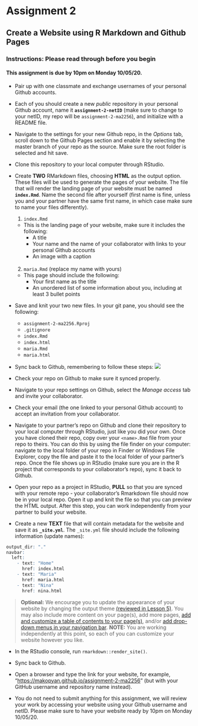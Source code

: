 Assignment 2
================

## Create a Website using R Markdown and Github Pages

### Instructions: Please read through before you begin

#### This assignment is due by **10pm on Monday 10/05/20**.

  - Pair up with one classmate and exchange usernames of your personal
    Github accounts.

  - Each of you should create a new *public* repository in your personal
    Github account, name it **`assignment-2-netID`** (make sure to
    change to your netID, my repo will be `assignment-2-ma2256`), and
    initialize with a README file.

  - Navigate to the settings for your new Github repo, in the *Options*
    tab, scroll down to the Github Pages section and enable it by
    selecting the master branch of your repo as the source. Make sure
    the root folder is selected and hit save.

  - Clone this repository to your local computer through RStudio.

  - Create **TWO** RMarkdown files, choosing **HTML** as the output
    option. These files will be used to generate the pages of your
    website. The file that will render the landing page of your website
    must be named **`index.Rmd`**. Name the second file after yourself
    (first name is fine, unless you and your partner have the same first
    name, in which case make sure to name your files differently).
    
    1.  `index.Rmd`
    
    <!-- end list -->
    
      - This is the landing page of your website, make sure it includes
        the following:
          - A title
          - Your name and the name of your collaborator with links to
            your personal Github accounts
          - An image with a caption  
            <br>  
    
    <!-- end list -->
    
    2.  `maria.Rmd` (replace my name with yours)
    
    <!-- end list -->
    
      - This page should include the following:
          - Your first name as the title
          - An unordered list of some information about you, including
            at least 3 bullet points

  - Save and knit your two new files. In your git pane, you should see
    the following:
    
      - `assignment-2-ma2256.Rproj`
      - `.gitignore`
      - `index.Rmd`
      - `index.html`
      - `maria.Rmd`
      - `maria.html`

  - Sync back to Github, remembering to follow these steps:
    ![](https://nt246.github.io/NTRES6940-data-science/assets/commit_steps.png)

  - Check your repo on Github to make sure it synced properly.

  - Navigate to your repo settings on Github, select the *Manage access*
    tab and invite your collaborator.

  - Check your email (the one linked to your personal Github account) to
    accept an invitation from your collaborator.

  - Navigate to your partner’s repo on Github and clone their repository
    to your local computer through RStudio, just like you did your own.
    Once you have cloned their repo, copy over your `<name>.Rmd` file
    from your repo to theirs. You can do this by using the file finder
    on your computer: navigate to the local folder of your repo in
    Finder or Windows File Explorer, copy the file and paste it to the
    local folder of your partner’s repo. Once the file shows up in
    RStudio (make sure you are in the R project that corresponds to your
    collaborator’s repo), sync it back to Github.

  - Open your repo as a project in RStudio, **PULL** so that you are
    synced with your remote repo - your collaborator’s Rmarkdown file
    should now be in your local repo. Open it up and knit the file so
    that you can preview the HTML output. After this step, you can work
    independently from your partner to build your website.

  - Create a new **TEXT** file that will contain metadata for the
    website and save it as **`_site.yml`**. The `_site.yml` file should
    include the following information (update names):

<!-- end list -->

``` r
output_dir: "."
navbar:
  left:
    - text: "Home"
      href: index.html
    - text: "Maria"
      href: maria.html
    - text: "Nina"
      href: nina.html  
```

> **Optional:** We encourage you to update the appearance of your
> website by changing the output theme [(reviewed in
> Lesson 5)](https://nt246.github.io/NTRES6940-data-science/lesson5-collaboration-part2.html#jazzing_up_your_website).
> You may also include more content on your page(s), add more pages,
> [add and customize a table of contents to your
> page(s)](https://bookdown.org/yihui/rmarkdown/html-document.html#table-of-contents),
> and/or [add drop-down menus in your navigation
> bar](https://bookdown.org/yihui/rmarkdown/rmarkdown-site.html#site_navigation).
> **NOTE:** You are working independently at this point, so each of you
> can customize your website however you like.

  - In the RStudio console, run `rmarkdown::render_site()`.

  - Sync back to Github.

  - Open a browser and type the link for your website, for example,
    “<https://makopyan.github.io/assignment-2-ma2256>” (but with your
    GitHub username and repository name instead).

  - You do not need to submit anything for this assignment, we will
    review your work by accessing your website using your Github
    username and netID. Please make sure to have your website ready by
    10pm on Monday 10/05/20.
